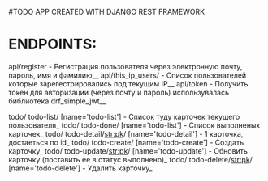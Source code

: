 #TODO APP CREATED WITH DJANGO REST FRAMEWORK

# ENDPOINTS:
 api/register - Регистрация пользователя через электронную почту, пароль, имя и фамилию__
 api/this_ip_users/ - Список пользователей которые зарегестрировались под текущим IP__
 api/token - Получить токен для авторизации (через почту и пароль) использувалась библиотека drf_simple_jwt__
 
todo/ todo-list/ [name='todo-list'] - Список туду карточек текущего пользователя_
todo/ todo-done/ [name='todo-list'] - Список выполненых карточек_
todo/ todo-detail/<str:pk>/ [name='todo-detail'] - 1 карточка, достаеться по id_
todo/ todo-create/ [name='todo-create'] - Создать карточку_
todo/ todo-update/<str:pk>/ [name='todo-update'] - Обновить карточку (поставить ее в статус выполнено)_
todo/ todo-delete/<str:pk>/ [name='todo-delete'] - Удалить карточку_
